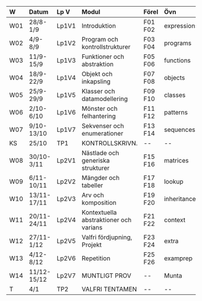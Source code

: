 | W   | Datum       | Lp V  | Modul                                  | Förel   | Övn         | Lab          |
|:----|:------------|:------|:---------------------------------------|:--------|:------------|:-------------|
| W01 | 28/8-1/9    | Lp1V1 | Introduktion                           | F01 F02 | expressions | kojo         |
| W02 | 4/9-8/9     | Lp1V2 | Program och kontrollstrukturer         | F03 F04 | programs    | --           |
| W03 | 11/9-15/9   | Lp1V3 | Funktioner och abstraktion             | F05 F06 | functions   | irritext     |
| W04 | 18/9-22/9   | Lp1V4 | Objekt och inkapsling                  | F07 F08 | objects     | blockmole    |
| W05 | 25/9-29/9   | Lp1V5 | Klasser och datamodellering            | F09 F10 | classes     | blockbattle0 |
| W06 | 2/10-6/10   | Lp1V6 | Mönster och felhantering               | F11 F12 | patterns    | blockbattle1 |
| W07 | 9/10-13/10  | Lp1V7 | Sekvenser och enumerationer            | F13 F14 | sequences   | shuffle      |
| KS  | 25/10       | TP1   | KONTROLLSKRIVN.                        | --      | --          | --           |
| W08 | 30/10-3/11  | Lp2V1 | Nästlade och generiska strukturer      | F15 F16 | matrices    | life         |
| W09 | 6/11-10/11  | Lp2V2 | Mängder och tabeller                   | F17 F18 | lookup      | words        |
| W10 | 13/11-17/11 | Lp2V3 | Arv och komposition                    | F19 F20 | inheritance | snake0       |
| W11 | 20/11-24/11 | Lp2V4 | Kontextuella abstraktioner och varians | F21 F22 | context     | snake1       |
| W12 | 27/11-1/12  | Lp2V5 | Valfri fördjupning, Projekt            | F23 F24 | extra       | Projekt0     |
| W13 | 4/12-8/12   | Lp2V6 | Repetition                             | F25 F26 | examprep    | Projekt1     |
| W14 | 11/12-15/12 | Lp2V7 | MUNTLIGT PROV                          | --      | Munta       | Munta        |
| T   | 4/1         | TP2   | VALFRI TENTAMEN                        | --      | --          | --           |